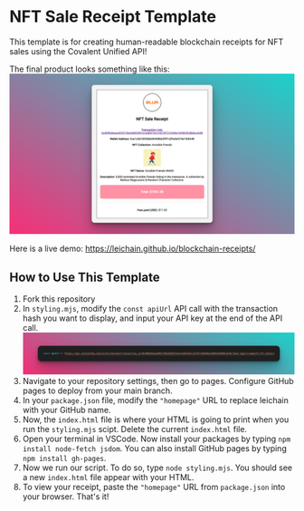# NFT Sale Receipt Template

This template is for creating human-readable blockchain receipts for NFT sales using the Covalent Unified API!

The final product looks something like this:
![Receipt example](/images/receipt.png)

Here is a live demo: https://leichain.github.io/blockchain-receipts/

## How to Use This Template

1. Fork this repository
2. In `styling.mjs`, modify the `const apiUrl` API call with the transaction hash you want to display, and input your API key at the end of the API call.
![API call](/images/api-call.png)
3. Navigate to your repository settings, then go to pages. Configure GitHub pages to deploy from your main branch. 
4. In your `package.json` file, modify the `"homepage"` URL to replace leichain with your GitHub name.
5. Now, the `index.html` file is where your HTML is going to print when you run the `styling.mjs` scipt. Delete the current `index.html` file.
6. Open your terminal in VSCode. Now install your packages by typing `npm install node-fetch jsdom`. You can also install GitHub pages by typing `npm install gh-pages`.
7. Now we run our script. To do so, type `node styling.mjs`. You should see a new `index.html` file appear with your HTML. 
8. To view your receipt, paste the `"homepage"` URL from `package.json` into your browser. That's it!